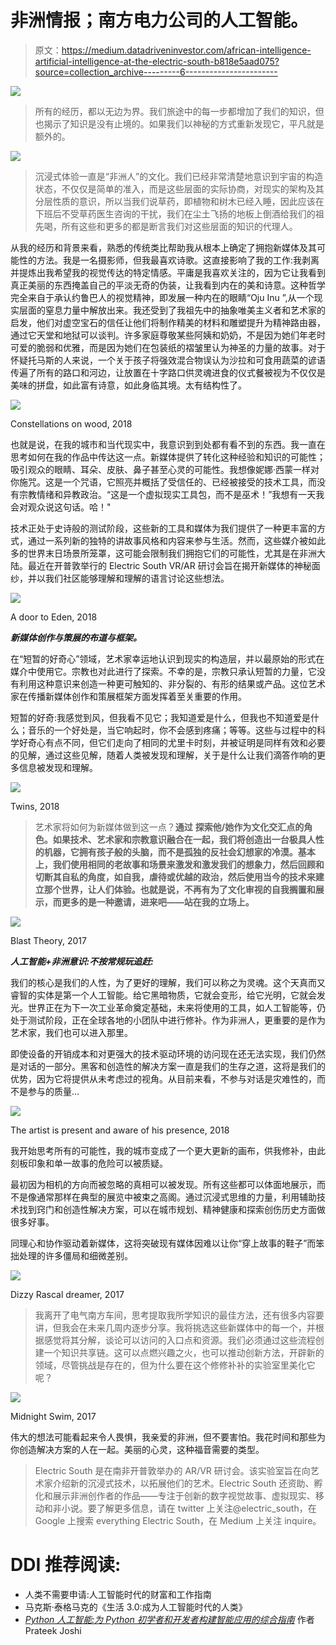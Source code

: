 # 非洲情报；南方电力公司的人工智能。

> 原文：<https://medium.datadriveninvestor.com/african-intelligence-artificial-intelligence-at-the-electric-south-b818e5aad075?source=collection_archive---------6----------------------->

[![](img/b681d1aec89f717d8bdba14e86c14e4f.png)](http://www.track.datadriveninvestor.com/1B9E)

> 所有的经历，都以无边为界。我们旅途中的每一步都增加了我们的知识，但也揭示了知识是没有止境的。如果我们以神秘的方式重新发现它，平凡就是额外的。

![](img/92733d089c928f8ec749a576b537f95c.png)

> 沉浸式体验一直是“非洲人”的文化。我们已经非常清楚地意识到宇宙的构造状态，不仅仅是简单的准入，而是这些层面的实际协商，对现实的架构及其分层性质的意识，所以当我们说草药，即植物和树木已经入睡，因此应该在下班后不受草药医生咨询的干扰，我们在尘土飞扬的地板上倒酒给我们的祖先喝，所有这些和更多的都是断言我们对这些层面的知识的代理人。

从我的经历和背景来看，熟悉的传统类比帮助我从根本上确定了拥抱新媒体及其可能性的方法。我是一名摄影师，但我最喜欢诗歌。这直接影响了我的工作:我剥离并提炼出我希望我的视觉传达的特定情感。平庸是我喜欢关注的，因为它让我看到真正美丽的东西掩盖自己的平淡无奇的伪装，让我看到内在的美和诗意。这种哲学完全来自于承认约鲁巴人的视觉精神，即发展一种内在的眼睛“Oju Inu ”,从一个现实层面的窒息力量中解放出来。我还受到了我祖先中的抽象唯美主义者和艺术家的启发，他们对虚空宝石的信任让他们将制作精美的材料和雕塑提升为精神路由器，通过它天堂和地狱可以谈判。许多家庭尊敬某些阿姨和奶奶，不是因为她们年老时可爱的脆弱和优雅，而是因为她们在包装纸的褶皱里认为神圣的力量的故事。对于怀疑托马斯的人来说，一个关于孩子将强效混合物误认为沙拉和可食用蔬菜的谚语传遍了所有的路口和河边，让放置在十字路口供灵魂进食的仪式餐被视为不仅仅是美味的拼盘，如此富有诗意，如此身临其境。太有结构性了。

![](img/5bf1411311b99e2c4c04b83b711dfc46.png)

Constellations on wood, 2018

也就是说，在我的城市和当代现实中，我意识到到处都有看不到的东西。我一直在思考如何在我的作品中传达这一点。新媒体提供了转化这种经验和知识的可能性；吸引观众的眼睛、耳朵、皮肤、鼻子甚至心灵的可能性。我想像妮娜·西蒙一样对你施咒。这是一个咒语，它照亮并概括了受信任的、已经被接受的技术工具，而没有宗教情绪和异教政治。“这是一个虚拟现实工具包，而不是巫术！”我想有一天我会对观众说这句话。哈！"

技术正处于史诗般的测试阶段，这些新的工具和媒体为我们提供了一种更丰富的方式，通过一系列新的独特的讲故事风格和内容来参与生活。然而，这些媒介被如此多的世界末日场景所笼罩，这可能会限制我们拥抱它们的可能性，尤其是在非洲大陆。最近在开普敦举行的 Electric South VR/AR 研讨会旨在揭开新媒体的神秘面纱，并以我们社区能够理解和理解的语言讨论这些想法。

![](img/84b336dfad3dd5106e697c890278ebc9.png)

A door to Eden, 2018

***新媒体创作与策展的布道与框架。***

在“短暂的好奇心”领域，艺术家幸运地认识到现实的构造层，并以最原始的形式在媒介中使用它。宗教也对此进行了探索。不幸的是，宗教只承认短暂的力量，它没有利用这种意识来创造一种更可触知的、非分裂的、有形的结果或产品。这位艺术家在传播新媒体创作和策展框架方面发挥着至关重要的作用。

短暂的好奇:我感觉到风，但我看不见它；我知道爱是什么，但我也不知道爱是什么；音乐的一个好处是，当它响起时，你不会感到疼痛；等等。这些与过程中的科学好奇心有点不同，但它们走向了相同的尤里卡时刻，并被证明是同样有效和必要的见解，通过这些见解，随着人类被发现和理解，关于是什么让我们滴答作响的更多信息被发现和理解。

![](img/cbfd8b7f9d29871158bed9927d25c67a.png)

Twins, 2018

> 艺术家将如何为新媒体做到这一点？**通过** **探索他/她作为文化交汇点的角色。如果技术、艺术家和宗教意识融合在一起，我们将创造出一台极具人性的机器，它拥有孩子般的头脑，而不是孤独的反社会幻想家的冷漠。基本上，我们使用相同的老故事和场景来激发和激发我们的想象力，然后回顾和切断其自私的角度，如自我，虐待或优越的政治，然后使用当今的技术来建立那个世界，让人们体验。也就是说，不再有为了文化审视的自我搁置和展示，而更多的是一种邀请，进来吧——站在我的立场上。**

![](img/c7337e5b398b441f20d150536fc052c3.png)

Blast Theory, 2017

***人工智能+非洲意识:不按常规玩追赶:***

我们的核心是我们的人性，为了更好的理解，我们可以称之为灵魂。这个天真而又睿智的实体是第一个人工智能。给它黑暗物质，它就会变形，给它光明，它就会发光。世界正在为下一次工业革命奠定基础，未来将使用的工具，如人工智能等，仍处于测试阶段，正在全球各地的小团队中进行修补。作为非洲人，更重要的是作为艺术家，我们也可以进入那里。

即使设备的开销成本和对更强大的技术驱动环境的访问现在还无法实现，我们仍然是对话的一部分。黑客和创造性的解决方案一直是我们的生存之道，这将是我们的优势，因为它将提供从未考虑过的视角。从目前来看，不参与对话是灾难性的，而不是参与的质量…

![](img/985d8664136d044fcd906c84ad021d68.png)

The artist is present and aware of his presence, 2018

我开始思考所有的可能性，我的城市变成了一个更大更新的画布，供我修补，由此刻板印象和单一故事的危险可以被质疑。

最初因为相机的方向而被忽略的真相可以被发现。所有这些都可以体面地展示，而不是像通常那样在典型的展览中被束之高阁。通过沉浸式思维的力量，利用辅助技术找到窍门和创造性解决方案，可以在城市规划、精神健康和探索创伤历史方面做很多好事。

同理心和协作驱动着新媒体，这将突破现有媒体因难以让你“穿上故事的鞋子”而笨拙处理的许多僵局和细微差别。

![](img/b614b07d239bf53cf5e40661353baa57.png)

Dizzy Rascal dreamer, 2017

> 我离开了电气南方车间，思考提取我所学知识的最佳方法，还有很多内容要讲，但我会在未来几周内逐步分享。我将挑选这些新媒体中的每一个，并根据感觉将其分解，谈论可以访问的入口点和资源。我们必须通过这些流程创建一个知识共享链。这可以点燃兴趣之火，也可以推动创新方法，开辟新的领域，尽管挑战是存在的，但为什么要在这个修修补补的实验室里美化它呢？

![](img/38c6d9bd67df7d0e8e7fbbb60e4cd75d.png)

Midnight Swim, 2017

伟大的想法可能看起来令人畏惧，我亲爱的非洲，但不要害怕。我花时间和那些为你创造解决方案的人在一起。美丽的心灵，这种福音需要的类型。

> Electric South 是在南非开普敦举办的 AR/VR 研讨会。该实验室旨在向艺术家介绍新的沉浸式技术，以拓展他们的艺术。Electric South 还资助、孵化和展示非洲创作者的作品——专注于创新的数字视觉故事、虚拟现实、移动和非小说。要了解更多信息，请在 twitter 上关注@electric_south，在 Google 上搜索 everything Electric South，在 Medium 上关注 inquire。

# DDI 推荐阅读:

*   人类不需要申请:人工智能时代的财富和工作指南
*   马克斯·泰格马克的《生活 3.0:成为人工智能时代的人类》
*   [*Python 人工智能:为 Python 初学者和开发者构建智能应用的综合指南*](http://go.datadriveninvestor.com/daib09/mbmp000101) 作者 Prateek Joshi